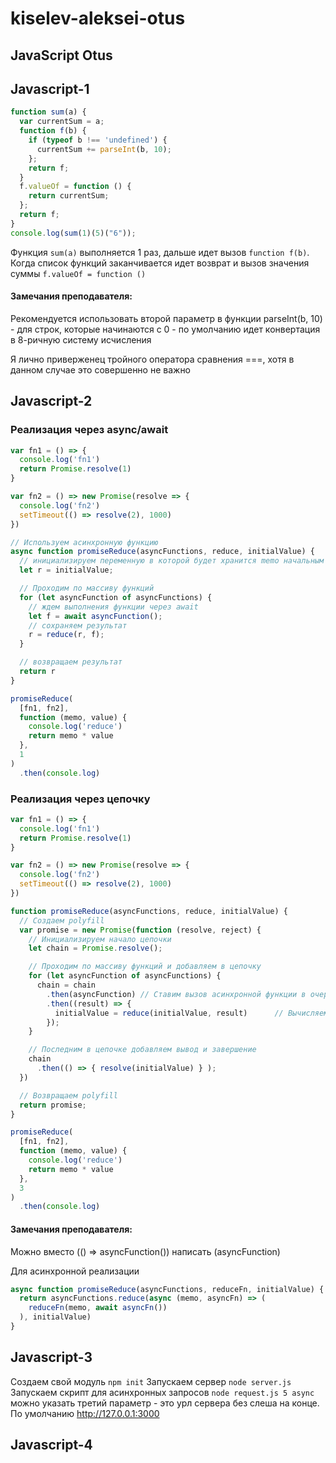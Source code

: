# kiselev-aleksei-otus

## JavaScript Otus

## Javascript-1

```javascript
function sum(a) {
  var currentSum = a;
  function f(b) {
    if (typeof b !== 'undefined') {
      currentSum += parseInt(b, 10);
    };
    return f;
  }
  f.valueOf = function () {
    return currentSum;
  };
  return f;
}
console.log(sum(1)(5)("6"));
```

Функция `sum(a)` выполняется 1 раз, дальше идет вызов `function f(b)`.
Когда список функций заканчивается идет возврат и вызов значения суммы `f.valueOf = function ()`

#### Замечания преподавателя:

Рекомендуется использовать второй параметр в функции parseInt(b, 10) - для строк, которые начинаются с 0 - по умолчанию идет конвертация в 8-ричную систему исчисления

Я лично приверженец тройного оператора сравнения ===, хотя в данном случае это совершенно не важно

## Javascript-2

### Реализация через async/await

```javascript
var fn1 = () => {
  console.log('fn1')
  return Promise.resolve(1)
}

var fn2 = () => new Promise(resolve => {
  console.log('fn2')
  setTimeout(() => resolve(2), 1000)
})

// Используем асинхронную функцию
async function promiseReduce(asyncFunctions, reduce, initialValue) {
  // инициализируем переменную в которой будет хранится memo начальным значением
  let r = initialValue;

  // Проходим по массиву функций
  for (let asyncFunction of asyncFunctions) {
    // ждем выполнения функции через await
    let f = await asyncFunction();
    // сохраняем результат
    r = reduce(r, f);
  }

  // возвращаем результат
  return r
}

promiseReduce(
  [fn1, fn2],
  function (memo, value) {
    console.log('reduce')
    return memo * value
  },
  1
)
  .then(console.log)

```

### Реализация через цепочку

```javascript
var fn1 = () => {
  console.log('fn1')
  return Promise.resolve(1)
}

var fn2 = () => new Promise(resolve => {
  console.log('fn2')
  setTimeout(() => resolve(2), 1000)
})

function promiseReduce(asyncFunctions, reduce, initialValue) {
  // Создаем polyfill
  var promise = new Promise(function (resolve, reject) {
    // Инициализируем начало цепочки
    let chain = Promise.resolve();

    // Проходим по массиву функций и добавляем в цепочку
    for (let asyncFunction of asyncFunctions) {
      chain = chain
        .then(asyncFunction) // Ставим вызов асинхронной функции в очередь
        .then((result) => {
          initialValue = reduce(initialValue, result)      // Вычисляем и сохраняем значение функции reduce после выполнения asyncFunction()
        });
    }

    // Последним в цепочке добавляем вывод и завершение
    chain
      .then(() => { resolve(initialValue) } );
  })

  // Возвращаем polyfill
  return promise;
}

promiseReduce(
  [fn1, fn2],
  function (memo, value) {
    console.log('reduce')
    return memo * value
  },
  3
)
  .then(console.log)
```

#### Замечания преподавателя:

Можно вместо (() => asyncFunction()) написать (asyncFunction)

Для асинхронной реализации

```javascript
async function promiseReduce(asyncFunctions, reduceFn, initialValue) {
  return asyncFunctions.reduce(async (memo, asyncFn) => (
    reduceFn(memo, await asyncFn())
  ), initialValue)
}
```

## Javascript-3

Создаем свой модуль `npm init`
Запускаем сервер `node server.js`
Запускаем скрипт для асинхронных запросов `node request.js 5 async` можно указать третий параметр - это урл сервера без слеша на конце. По умолчанию http://127.0.0.1:3000

## Javascript-4
